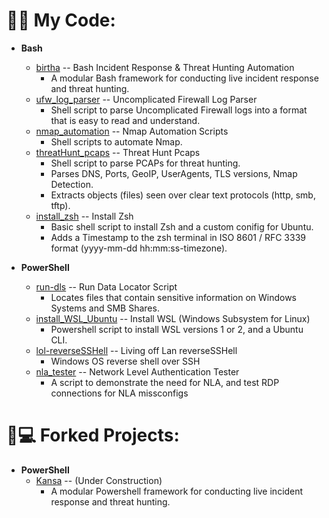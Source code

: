 <h1>👨‍💻 My Code:</h1>

- <b>Bash</b>
  - [birtha](https://github.com/ArronJablonowski/birtha) -- Bash Incident Response & Threat Hunting Automation
    - A modular Bash framework for conducting live incident response and threat hunting.  
  - [ufw_log_parser](https://github.com/ArronJablonowski/ufw_log_parser) -- Uncomplicated Firewall Log Parser
    - Shell script to parse Uncomplicated Firewall logs into a format that is easy to read and understand. 
  - [nmap_automation](https://github.com/ArronJablonowski/Nmap_Automation) -- Nmap Automation Scripts 
    - Shell scripts to automate Nmap. 
  - [threatHunt_pcaps](https://github.com/ArronJablonowski/threatHunt_pcaps) -- Threat Hunt Pcaps
    - Shell script to parse PCAPs for threat hunting.
    - Parses DNS, Ports, GeoIP, UserAgents, TLS versions, Nmap Detection.
    - Extracts objects (files) seen over clear text protocols (http, smb, tftp).   
  - [install_zsh](https://github.com/ArronJablonowski/install_zsh) -- Install Zsh
    - Basic shell script to install Zsh and a custom conifig for Ubuntu.
    - Adds a Timestamp to the zsh terminal in ISO 8601 / RFC 3339 format (yyyy-mm-dd hh:mm:ss-timezone).   


- <b>PowerShell</b> 
  - [run-dls](https://github.com/ArronJablonowski/Run-DLS) -- Run Data Locator Script 
    - Locates files that contain sensitive information on Windows Systems and SMB Shares.    
  - [install_WSL_Ubuntu](https://github.com/ArronJablonowski/install_WSL_Ubuntu) -- Install WSL (Windows Subsystem for Linux)
    - Powershell script to install WSL versions 1 or 2, and a Ubuntu CLI.  
  - [lol-reverseSSHell](https://github.com/ArronJablonowski/lol-reverseSSHell) -- Living off Lan reverseSSHell
    - Windows OS reverse shell over SSH
  - [nla_tester](https://github.com/ArronJablonowski/nla_tester) -- Network Level Authentication Tester 
    - A script to demonstrate the need for NLA, and test RDP connections for NLA missconfigs  
  
<h1>🍴💻 Forked Projects:</h1>

- <b>PowerShell</b>
  - [Kansa](https://github.com/ArronJablonowski/Kansa) -- (Under Construction) 
    - A modular Powershell framework for conducting live incident response and threat hunting.
  
<!--
**ArronJablonowski/ArronJablonowski** is a ✨ _special_ ✨ repository because its `README.md` (this file) appears on your GitHub profile.

Here are some ideas to get you started:

- 🔭 I’m currently working on ...
- 🌱 I’m currently learning ...
- 💬 Ask me about ...
- 📫 How to reach me: ...
- 👯 🤔 😄 ⚡ ☕
### Hi there 👋
-->
